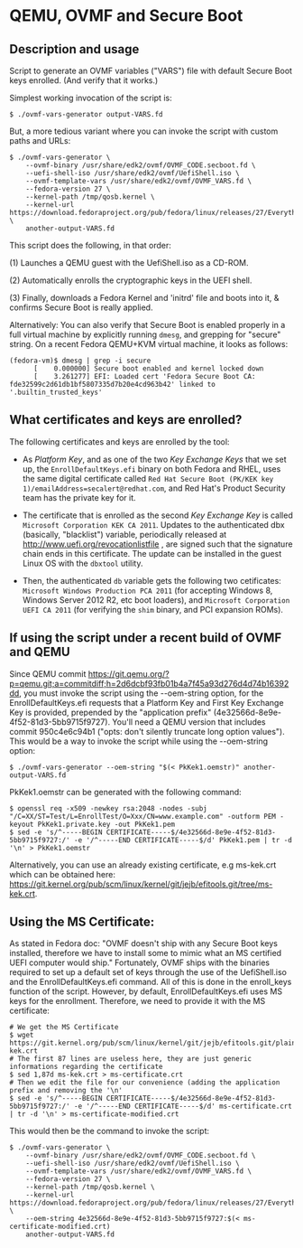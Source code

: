 # QEMU, OVMF and Secure Boot

## Description and usage

Script to generate an OVMF variables ("VARS") file with default Secure
Boot keys enrolled.  (And verify that it works.)

Simplest working invocation of the script is:

    $ ./ovmf-vars-generator output-VARS.fd

But, a more tedious variant where you can invoke the script with custom
paths and URLs:

    $ ./ovmf-vars-generator \
        --ovmf-binary /usr/share/edk2/ovmf/OVMF_CODE.secboot.fd \
        --uefi-shell-iso /usr/share/edk2/ovmf/UefiShell.iso \
        --ovmf-template-vars /usr/share/edk2/ovmf/OVMF_VARS.fd \
        --fedora-version 27 \
        --kernel-path /tmp/qosb.kernel \
        --kernel-url https://download.fedoraproject.org/pub/fedora/linux/releases/27/Everything/x86_64/os/images/pxeboot/vmlinuz \
        another-output-VARS.fd


This script does the following, in that order:

(1) Launches a QEMU guest with the UefiShell.iso as a CD-ROM.

(2) Automatically enrolls the cryptographic keys in the UEFI shell.

(3) Finally, downloads a Fedora Kernel and 'initrd' file and boots into
    it, & confirms Secure Boot is really applied.


Alternatively: You can also verify that Secure Boot is enabled properly
in a full virtual machine by explicitly running `dmesg`, and grepping
for "secure" string.  On a recent Fedora QEMU+KVM virtual machine, it
looks as follows:

    (fedora-vm)$ dmesg | grep -i secure
          [    0.000000] Secure boot enabled and kernel locked down
          [    3.261277] EFI: Loaded cert 'Fedora Secure Boot CA: fde32599c2d61db1bf5807335d7b20e4cd963b42' linked to '.builtin_trusted_keys'


## What certificates and keys are enrolled?

The following certificates and keys are enrolled by the tool:

  - As *Platform Key*, and as one of the two *Key Exchange Keys* that we
    set up, the `EnrollDefaultKeys.efi` binary on both Fedora and RHEL,
    uses the same digital certificate called `Red Hat Secure Boot
    (PK/KEK key 1)/emailAddress=secalert@redhat.com`, and Red Hat's
    Product Security team has the private key for it.

  - The certificate that is enrolled as the second *Key Exchange Key* is
    called `Microsoft Corporation KEK CA 2011`. Updates to the
    authenticated dbx (basically, "blacklist") variable, periodically
    released at http://www.uefi.org/revocationlistfile , are signed such
    that the signature chain ends in this certificate. The update can be
    installed in the guest Linux OS with the `dbxtool` utility.

  - Then, the authenticated `db` variable gets the following two
    cetificates: `Microsoft Windows Production PCA 2011` (for accepting
    Windows 8, Windows Server 2012 R2, etc boot loaders), and `Microsoft
    Corporation UEFI CA 2011` (for verifying the `shim` binary, and PCI
    expansion ROMs).


## If using the script under a recent build of OVMF and QEMU
Since QEMU commit https://git.qemu.org/?p=qemu.git;a=commitdiff;h=2d6dcbf93fb01b4a7f45a93d276d4d74b16392dd, you must invoke the script using the --oem-string option, for the EnrollDefaultKeys.efi requests that a Platform Key and First Key Exchange Key is provided, prepended by the "application prefix" (4e32566d-8e9e-4f52-81d3-5bb9715f9727). You'll need a QEMU version that includes commit 950c4e6c94b1 ("opts: don't silently truncate long option values").
This would be a way to invoke the script while using the --oem-string option:

    $ ./ovmf-vars-generator --oem-string "$(< PkKek1.oemstr)" another-output-VARS.fd

PkKek1.oemstr can be generated with the following command:

    $ openssl req -x509 -newkey rsa:2048 -nodes -subj "/C=XX/ST=Test/L=EnrollTest/O=Xxx/CN=www.example.com" -outform PEM -keyout PkKek1.private.key -out PkKek1.pem
    $ sed -e 's/^-----BEGIN CERTIFICATE-----$/4e32566d-8e9e-4f52-81d3-5bb9715f9727:/' -e '/^-----END CERTIFICATE-----$/d' PkKek1.pem | tr -d '\n' > PkKek1.oemstr


Alternatively, you can use an already existing certificate, e.g ms-kek.crt which can be obtained here: https://git.kernel.org/pub/scm/linux/kernel/git/jejb/efitools.git/tree/ms-kek.crt.

## Using the MS Certificate:
As stated in Fedora doc: "OVMF doesn't ship with any Secure Boot keys installed, therefore we have to install some to mimic what an MS certified UEFI computer would ship."
Fortunately, OVMF ships with the binaries required to set up a default set of keys through the use of the UefiShell.iso and the EnrollDefaultKeys.efi command. All of this is done in the enroll_keys function of the script.
However, by default, EnrollDefaultKeys.efi uses MS keys for the enrollment. Therefore, we need to provide it with the MS certificate:

    # We get the MS Certificate
    $ wget https://git.kernel.org/pub/scm/linux/kernel/git/jejb/efitools.git/plain/ms-kek.crt
    # The first 87 lines are useless here, they are just generic informations regarding the certificate
    $ sed 1,87d ms-kek.crt > ms-certificate.crt
    # Then we edit the file for our convenience (adding the application prefix and removing the '\n'
    $ sed -e 's/^-----BEGIN CERTIFICATE-----$/4e32566d-8e9e-4f52-81d3-5bb9715f9727:/' -e '/^-----END CERTIFICATE-----$/d' ms-certificate.crt | tr -d '\n' > ms-certificate-modified.crt


This would then be the command to invoke the script:

    $ ./ovmf-vars-generator \
        --ovmf-binary /usr/share/edk2/ovmf/OVMF_CODE.secboot.fd \
        --uefi-shell-iso /usr/share/edk2/ovmf/UefiShell.iso \
        --ovmf-template-vars /usr/share/edk2/ovmf/OVMF_VARS.fd \
        --fedora-version 27 \
        --kernel-path /tmp/qosb.kernel \
        --kernel-url https://download.fedoraproject.org/pub/fedora/linux/releases/27/Everything/x86_64/os/images/pxeboot/vmlinuz \
        --oem-string 4e32566d-8e9e-4f52-81d3-5bb9715f9727:$(< ms-certificate-modified.crt)
        another-output-VARS.fd
